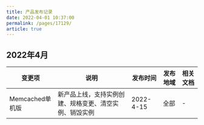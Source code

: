```yaml
---
title: 产品发布记录
date: 2022-04-01 10:37:00
permalink: /pages/17129/
article: true
---
```


## 2022年4月

| 变更项          | 说明                                                   | 发布时间  | 发布地域 | 相关文档 |
| --------------- | ------------------------------------------------------ | --------- | -------- | -------- |
| Memcached单机版 | 新产品上线，支持实例创建、规格变更、清空实例、销毁实例 | 2022-4-15 | 全部     | -        |

